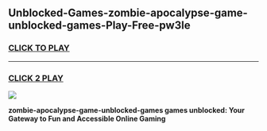 
## Unblocked-Games-zombie-apocalypse-game-unblocked-games-Play-Free-pw3le
<h3>
<a href="https://premium76.site?title=zombie-apocalypse-game-unblocked-games&ref=17A">CLICK TO PLAY</a></h3>
<hr>

<h3>
<a href="https://premium76.site?title=zombie-apocalypse-game-unblocked-games&ref=17A">CLICK 2 PLAY</a>
  
</h3>

<a href="https://premium76.site?title=zombie-apocalypse-game-unblocked-games&ref=17A"><img src="https://clearcache.store/games.png"></a>


**zombie-apocalypse-game-unblocked-games games unblocked: Your Gateway to Fun and Accessible Online Gaming**
